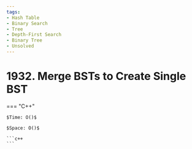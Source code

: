 ```yaml
---
tags:
- Hash Table
- Binary Search
- Tree
- Depth-First Search
- Binary Tree
- Unsolved
---
```



# 1932. Merge BSTs to Create Single BST

=== "C++"

    $Time: O()$

    $Space: O()$

    ```c++
    ```